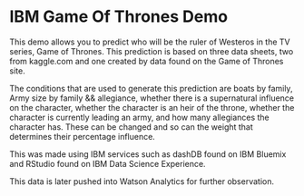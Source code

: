 # IBM Game Of Thrones Demo

This demo allows you to predict who will be the ruler of Westeros in the TV series, Game of Thrones.
This prediction is based on three data sheets, two from kaggle.com and one created by data found on the Game of Thrones site. 

The conditions that are used to generate this prediction are boats by family, Army size by family && allegiance, whether there is a supernatural influence on the character, whether the character is an heir of the throne, whether the character is currently leading an army, and how many allegiances the character has. These can be changed and so can the weight that determines their percentage influence.

This was made using IBM services such as dashDB found on IBM Bluemix and RStudio found on IBM Data Science Experience.

This data is later pushed into Watson Analytics for further observation.
